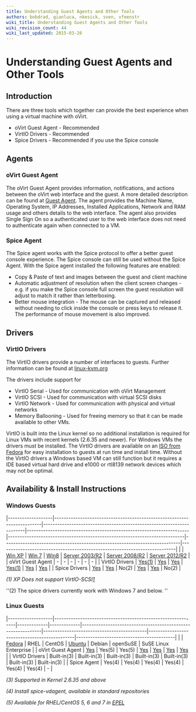 ```yaml
---
title: Understanding Guest Agents and Other Tools
authors: bobdrad, gianluca, nkesick, sven, vfeenstr
wiki_title: Understanding Guest Agents and Other Tools
wiki_revision_count: 44
wiki_last_updated: 2015-03-26
---
```


# Understanding Guest Agents and Other Tools

## Introduction

There are three tools which together can provide the best experience when using a virtual machine with oVirt.

*   oVirt Guest Agent - Recommended
*   VirtIO Drivers - Recommended
*   Spice Drivers - Recommended if you use the Spice console

## Agents

### oVirt Guest Agent

The oVirt Guest Agent provides information, notifications, and actions between the oVirt web interface and the guest. A more detailed description can be found at [Guest Agent](Guest_Agent). The agent provides the Machine Name, Operating System, IP Addresses, Installed Applications, Network and RAM usage and others details to the web interface. The agent also provides Single Sign On so a authenticated user to the web interface does not need to authenticate again when connected to a VM.

### Spice Agent

The Spice agent works with the Spice protocol to offer a better guest console experience. The Spice console can still be used without the Spice Agent. With the Spice agent installed the following features are enabled:

*   Copy & Paste of text and images between the guest and client machine
*   Automatic adjustment of resolution when the client screen changes - e.g. if you make the Spice console full screen the guest resolution will adjust to match it rather than letterboxing.
*   Better mouse integration - The mouse can be captured and released without needing to click inside the console or press keys to release it. The performance of mouse movement is also improved.

## Drivers

### VirtIO Drivers

The VirtIO drivers provide a number of interfaces to guests. Further information can be found at [linux-kvm.org](http://www.linux-kvm.org/page/Virtio)

The drivers include support for

*   VirtIO Serial - Used for communication with oVirt Management
*   VirtIO SCSI - Used for communication with virtual SCSI disks
*   VirtIO Network - Used for communication with physical and virtual networks
*   Memory Ballooning - Used for freeing memory so that it can be made available to other VMs.

VirtIO is built into the Linux kernel so no additional installation is required for Linux VMs with recent kernels (2.6.35 and newer). For Windows VMs the drivers must be installed. The VirtIO drivers are available on an [ISO from Fedora](http://alt.fedoraproject.org/pub/alt/virtio-win/latest/) for easy installation to guests at run time and install time. Without the VirtIO drivers a Windows based VM can still function but it requires a IDE based virtual hard drive and e1000 or rtl8139 network devices which may not be optimal.

## Availability & Install Instructions

### Windows Guests

|-------------------|------------------------------------------------------------------------|----------------------------------------------------------------------|---------------------------------------------------------------------|---------------------------------------------------------------------------|---------------------------------------------------------------------------|---------------------------------------------------------------------------|
|                   | [Win XP](How_to_create_a_Windows_XP_Virtual_Machine)        | [Win 7](How_to_create_a_Windows_7_Virtual_Machine)        | [Win8](How_to_create_a_Windows_8_Virtual_Machine)        | [Server 2003/R2](How_to_create_a_Windows_2003_Virtual_Machine) | [Server 2008/R2](How_to_create_a_Windows_2008_Virtual_Machine) | [Server 2012/R2](How_to_create_a_Windows_2012_Virtual_Machine) |
| oVirt Guest Agent | -                                                                      | -                                                                    | -                                                                   | -                                                                         | -                                                                         | -                                                                         |
| VirtIO Drivers    | [Yes(1)](How_to_create_a_Windows_XP_Virtual_Machine#VirtIO) | [Yes](How_to_create_a_Windows_7_Virtual_Machine#Drivers)  | [Yes](How_to_create_a_Windows_8_Virtual_Machine#Drivers) | [Yes(1)](How_to_create_a_Windows_2003_Virtual_Machine#VirtIO)  | [Yes](How_to_create_a_Windows_2008_Virtual_Machine#VirtIO)     | [Yes](How_to_create_a_Windows_2012_Virtual_Machine#VirtIO)     |
| Spice Drivers     | [Yes](How_to_create_a_Windows_XP_Virtual_Machine#Graphics)  | [Yes](How_to_create_a_Windows_7_Virtual_Machine#Graphics) | No(2)                                                               | [Yes](How_to_create_a_Windows_2003_Virtual_Machine#Graphics)   | [Yes](How_to_create_a_Windows_2008_Virtual_Machine#Graphics)   | No(2)                                                                     |

*(1) XP Does not support VirtIO-SCSI[1](https://bugzilla.redhat.com/show_bug.cgi?id=1043198)*

''(2) The spice drivers currently work with Windows 7 and below. ''

### Linux Guests

|-------------------|-------------------------------------------------------------|-------------|-------------|-------------------------------------------------------------|--------------------------------------------|----------------------------------------------|------------------------------------------|
|                   | [Fedora](How_to_create_a_Fedora_Virtual_Machine) | RHEL        | CentOS      | [Ubuntu](How_to_create_a_Ubuntu_Virtual_Machine) | Debian                                     | openSuSE                                     | SuSE Linux Enterprise                    |
| oVirt Guest Agent | [Yes](How_to_install_the_guest_agent_in_Fedora)  | Yes(5)      | Yes(5)      | [Yes](How_to_install_the_guest_agent_in_Ubuntu)  | [Yes](Feature/GuestAgentDebian) | [Yes](Feature/GuestAgentOpenSUSE) | [Yes](Feature/GuestAgentSLES) |
| VirtIO Drivers    | Built-in(3)                                                 | Built-in(3) | Built-in(3) | Built-in(3)                                                 | Built-in(3)                                | Built-in(3)                                  | Built-in(3)                              |
| Spice Agent       | Yes(4)                                                      | Yes(4)      | Yes(4)      | Yes(4)                                                      | Yes(4)                                     | Yes(4)                                       | -                                        |

*(3) Supported in Kernel 2.6.35 and above*

*(4) Install spice-vdagent, available in standard repositories*

*(5) Available for RHEL/CentOS 5, 6 and 7 in [EPEL](https://fedoraproject.org/wiki/EPEL)*
